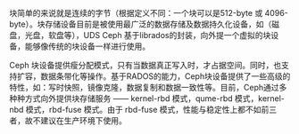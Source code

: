 块简单的来说就是连续的字节（根据定义不同：一个块可以是512-byte 或 4096-byte）。块存储设备目前是被使用最广泛的数据存储及数据持久化设备，如（磁盘，光盘，软盘等），UDS Ceph 基于librados的封装，向外提一个虚拟的块设备，能够像传统的块设备一样进行使用。

Ceph 块设备提供瘦分配模式，只有当数据真正写入时，才占据空间。同时，也支持扩容，数据条带化等操作。基于RADOS的能力，Ceph块设备提供了一些高级的特性，如：写时快照，镜像克隆，数据复制和数据一致性等。目前，Ceph通过多种种方式向外提供块存储服务 —— kernel-rbd 模式，qume-rbd 模式，kernel-nbd 模式，rbd-fuse 模式。由于 rbd-fuse 模式，性能与稳定性上都不如前三者，故不建议在生产环境下使用。

